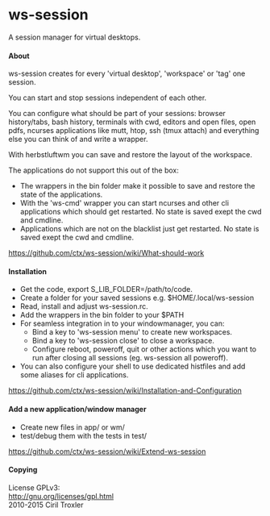 ws-session
==========
A session manager for virtual desktops.

#### About

ws-session creates for every 'virtual desktop', 'workspace' or 'tag' one session.

You can start and stop sessions independent of each other.

You can configure what should be part of your sessions: browser history/tabs,
bash history, terminals with cwd, editors and open files, open pdfs, ncurses
applications like mutt, htop, ssh (tmux attach) and everything else you can
think of and write a wrapper.

With herbstluftwm you can save and restore the layout of the workspace.

The applications do not support this out of the box:
* The wrappers in the bin folder make it possible to save and restore the state
  of the applications.
* With the 'ws-cmd' wrapper you can start ncurses and other cli applications
  which should get restarted. No state is saved exept the cwd and cmdline.
* Applications which are not on the blacklist just get restarted. No state is
  saved exept the cwd and cmdline.

https://github.com/ctx/ws-session/wiki/What-should-work

#### Installation

* Get the code, export S_LIB_FOLDER=/path/to/code.
* Create a folder for your saved sessions e.g. $HOME/.local/ws-session
* Read, install and adjust ws-session.rc.
* Add the wrappers in the bin folder to your $PATH
* For seamless integration in to your windowmanager, you can:
  * Bind a key to 'ws-session menu' to create new workspaces.
  * Bind a key to 'ws-session close' to close a workspace.
  * Configure reboot, poweroff, quit or other actions which you want to run 
    after closing all sessions (eg. ws-session all poweroff).
* You can also configure your shell to use dedicated histfiles and add some
  aliases for cli applications.

https://github.com/ctx/ws-session/wiki/Installation-and-Configuration

#### Add a new application/window manager
* Create new files in app/ or wm/
* test/debug them with the tests in test/

https://github.com/ctx/ws-session/wiki/Extend-ws-session

#### Copying
License GPLv3:<br />
http://gnu.org/licenses/gpl.html<br />
2010-2015 Ciril Troxler
